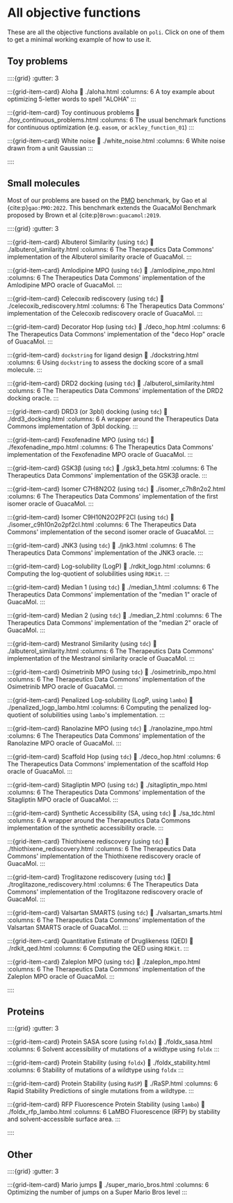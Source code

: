 # All objective functions

These are all the objective functions available on `poli`. Click on one of them to get a minimal working example of how to use it.


## Toy problems

::::{grid}
:gutter: 3

:::{grid-item-card} Aloha
:link: ./aloha.html
:columns: 6
A toy example about optimizing 5-letter words to spell "ALOHA"
:::

:::{grid-item-card} Toy continuous problems
:link: ./toy_continuous_problems.html
:columns: 6
The usual benchmark functions for continuous optimization (e.g. `easom`, or `ackley_function_01`)
:::

:::{grid-item-card} White noise
:link: ./white_noise.html
:columns: 6
White noise drawn from a unit Gaussian
:::

::::

## Small molecules

Most of our problems are based on the [PMO](https://github.com/wenhao-gao/mol_opt) benchmark, by Gao et al {cite:p}`gao:PMO:2022`. This benchmark extends the GuacaMol Benchmark proposed by Brown et al {cite:p}`Brown:guacamol:2019`.

::::{grid}
:gutter: 3

:::{grid-item-card} Albuterol Similarity (using `tdc`)
:link: ./albuterol_similarity.html
:columns: 6
The Therapeutics Data Commons' implementation of the Albuterol similarity oracle of GuacaMol.
:::

:::{grid-item-card} Amlodipine MPO (using `tdc`)
:link: ./amlodipine_mpo.html
:columns: 6
The Therapeutics Data Commons' implementation of the Amlodipine MPO oracle of GuacaMol.
:::

:::{grid-item-card} Celecoxib rediscovery (using `tdc`)
:link: ./celecoxib_rediscovery.html
:columns: 6
The Therapeutics Data Commons' implementation of the Celecoxib rediscovery oracle of GuacaMol.
:::

:::{grid-item-card} Decorator Hop (using `tdc`)
:link: ./deco_hop.html
:columns: 6
The Therapeutics Data Commons' implementation of the "deco Hop" oracle of GuacaMol.
:::

:::{grid-item-card} `dockstring` for ligand design
:link: ./dockstring.html
:columns: 6
Using `dockstring` to assess the docking score of a small molecule.
:::

:::{grid-item-card} DRD2 docking (using `tdc`)
:link: ./albuterol_similarity.html
:columns: 6
The Therapeutics Data Commons' implementation of the DRD2 docking oracle.
:::

:::{grid-item-card} DRD3 (or 3pbl) docking (using `tdc`)
:link: ./drd3_docking.html
:columns: 6
A wrapper around the Therapeutics Data Commons implementation of 3pbl docking.
:::

:::{grid-item-card} Fexofenadine MPO (using `tdc`)
:link: ./fexofenadine_mpo.html
:columns: 6
The Therapeutics Data Commons' implementation of the Fexofenadine MPO oracle of GuacaMol.
:::

:::{grid-item-card} GSK3β (using `tdc`)
:link: ./gsk3_beta.html
:columns: 6
The Therapeutics Data Commons' implementation of the GSK3β oracle.
:::

:::{grid-item-card} Isomer C7H8N2O2 (using `tdc`)
:link: ./isomer_c7h8n2o2.html
:columns: 6
The Therapeutics Data Commons' implementation of the first isomer oracle of GuacaMol.
:::

:::{grid-item-card} Isomer C9H10N2O2PF2Cl (using `tdc`)
:link: ./isomer_c9h10n2o2pf2cl.html
:columns: 6
The Therapeutics Data Commons' implementation of the second isomer oracle of GuacaMol.
:::

:::{grid-item-card} JNK3 (using `tdc`)
:link: ./jnk3.html
:columns: 6
The Therapeutics Data Commons' implementation of the JNK3 oracle.
:::

:::{grid-item-card} Log-solubility (LogP)
:link: ./rdkit_logp.html
:columns: 6
Computing the log-quotient of solubilities using `RDKit`.
:::

:::{grid-item-card} Median 1 (using `tdc`)
:link: ./median_1.html
:columns: 6
The Therapeutics Data Commons' implementation of the "median 1" oracle of GuacaMol.
:::

:::{grid-item-card} Median 2 (using `tdc`)
:link: ./median_2.html
:columns: 6
The Therapeutics Data Commons' implementation of the "median 2" oracle of GuacaMol.
:::

:::{grid-item-card} Mestranol Similarity (using `tdc`)
:link: ./albuterol_similarity.html
:columns: 6
The Therapeutics Data Commons' implementation of the Mestranol similarity oracle of GuacaMol.
:::


:::{grid-item-card} Osimetrinib MPO (using `tdc`)
:link: ./osimetrinib_mpo.html
:columns: 6
The Therapeutics Data Commons' implementation of the Osimetrinib MPO oracle of GuacaMol.
:::

:::{grid-item-card} Penalized Log-solubility (LogP, using `lambo`)
:link: ./penalized_logp_lambo.html
:columns: 6
Computing the penalized log-quotient of solubilities using `lambo`'s implementation.
:::

:::{grid-item-card} Ranolazine MPO (using `tdc`)
:link: ./ranolazine_mpo.html
:columns: 6
The Therapeutics Data Commons' implementation of the Ranolazine MPO oracle of GuacaMol.
:::

:::{grid-item-card} Scaffold Hop (using `tdc`)
:link: ./deco_hop.html
:columns: 6
The Therapeutics Data Commons' implementation of the scaffold Hop oracle of GuacaMol.
:::

:::{grid-item-card} Sitagliptin MPO (using `tdc`)
:link: ./sitagliptin_mpo.html
:columns: 6
The Therapeutics Data Commons' implementation of the Sitagliptin MPO oracle of GuacaMol.
:::

:::{grid-item-card} Synthetic Accessibility (SA, using `tdc`)
:link: ./sa_tdc.html
:columns: 6
A wrapper around the Therapeutics Data Commons implementation of the synthetic accessibility oracle.
:::

:::{grid-item-card} Thiothixene rediscovery (using `tdc`)
:link: ./thiothixene_rediscovery.html
:columns: 6
The Therapeutics Data Commons' implementation of the Thiothixene rediscovery oracle of GuacaMol.
:::

:::{grid-item-card} Troglitazone rediscovery (using `tdc`)
:link: ./troglitazone_rediscovery.html
:columns: 6
The Therapeutics Data Commons' implementation of the Troglitazone rediscovery oracle of GuacaMol.
:::

:::{grid-item-card} Valsartan SMARTS (using `tdc`)
:link: ./valsartan_smarts.html
:columns: 6
The Therapeutics Data Commons' implementation of the Valsartan SMARTS oracle of GuacaMol.
:::

:::{grid-item-card} Quantitative Estimate of Druglikeness (QED)
:link: ./rdkit_qed.html
:columns: 6
Computing the QED using `RDKit`.
:::

:::{grid-item-card} Zaleplon MPO (using `tdc`)
:link: ./zaleplon_mpo.html
:columns: 6
The Therapeutics Data Commons' implementation of the Zaleplon MPO oracle of GuacaMol.
:::

::::

## Proteins

::::{grid}
:gutter: 3

:::{grid-item-card} Protein SASA score (using `foldx`)
:link: ./foldx_sasa.html
:columns: 6
Solvent accessibility of mutations of a wildtype using `foldx`
:::

:::{grid-item-card} Protein Stability (using `foldx`)
:link: ./foldx_stability.html
:columns: 6
Stability of mutations of a wildtype using `foldx`
:::

:::{grid-item-card} Protein Stability (using `RaSP`)
:link: ./RaSP.html
:columns: 6
Rapid Stability Predictions of single mutations from a wildtype.
:::

:::{grid-item-card} RFP Fluorescence Protein Stability (using `lambo`)
:link: ./foldx_rfp_lambo.html
:columns: 6
LaMBO Fluorescence (RFP) by stability and solvent-accessible surface area.
:::

::::

## Other

::::{grid}
:gutter: 3

:::{grid-item-card} Mario jumps
:link: ./super_mario_bros.html
:columns: 6
Optimizing the number of jumps on a Super Mario Bros level
:::
